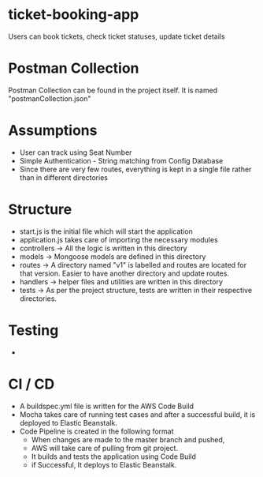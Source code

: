 # ticket-booking-app
Users can book tickets, check ticket statuses, update ticket details


# Postman Collection
Postman Collection can be found in the project itself. It is named "postmanCollection.json"

# Assumptions
- User can track using Seat Number
- Simple Authentication - String matching from Config Database
- Since there are very few routes, everything is kept in a single file rather than in different directories

# Structure
- start.js is the initial file which will start the application
- application.js takes care of importing the necessary modules
- controllers -> All the logic is written in this directory
- models -> Mongoose models are defined in this directory
- routes -> A directory named "v1" is labelled and routes are located for that version. Easier to have another directory and update routes.
- handlers -> helper files and utilities are written in this directory
- tests -> As per the project structure, tests are written in their respective directories.

# Testing
- 

# CI / CD
- A buildspec.yml file is written for the AWS Code Build
- Mocha takes care of running test cases and after a successful build, it is deployed to Elastic Beanstalk.
- Code Pipeline is created in the following format
    -   When changes are made to the master branch and pushed,
    -   AWS will take care of pulling from git project.
    -   It builds and tests the application using Code Build
    -   if Successful, It deploys to Elastic Beanstalk.